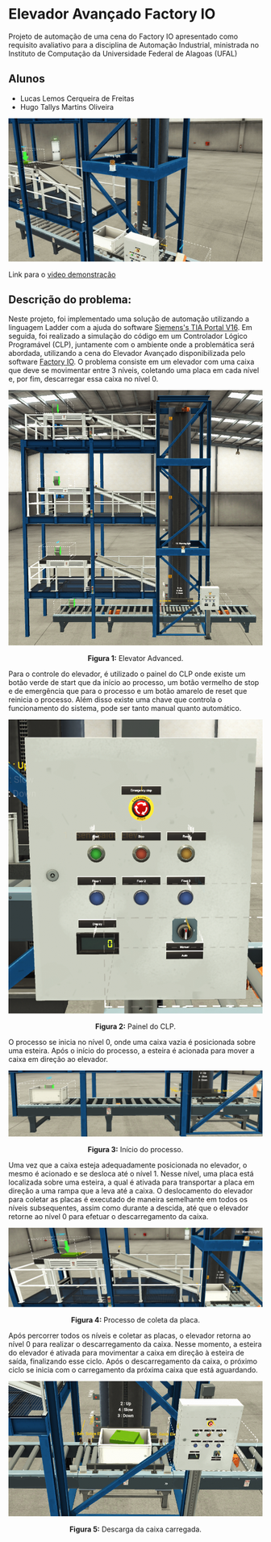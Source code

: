 # Elevador Avançado Factory IO

Projeto de automação de uma cena do Factory IO apresentado como requisito avaliativo para a disciplina de Automação Industrial, ministrada no Instituto de Computação da Universidade Federal de Alagoas (UFAL)

## Alunos 
- Lucas Lemos Cerqueira de Freitas
- Hugo Tallys Martins Oliveira

<!-- A cena automatizada foi a do Elevador Avançado, onde foi utilizado o software TIA Portal e o simulador PLCSIM para a programação do CLP.

Factory IO Elevator (Advanced) scene automation with TIA Portal and PLCSIM -->
![](/scene.gif)

Link para o [video demonstração](https://drive.google.com/file/d/1qyd7SovjUZViOz5Hya8sowwSeOZYcnKQ/view?usp=share_link)

## Descrição do problema:

Neste projeto, foi implementado uma solução de automação utilizando a linguagem Ladder com a ajuda do software [Siemens's TIA Portal V16](https://support.industry.siemens.com/cs/document/109745155/simatic-step-7-including-plcsim-v13-sp2-trial-download?dti=0&lc=en-WW). Em seguida, foi realizado a simulação do código em um Controlador Lógico Programável (CLP), juntamente com o ambiente onde a problemática será abordada, utilizando a cena do Elevador Avançado disponibilizada pelo software [Factory IO](https://factoryio.com/). O problema consiste em um elevador com uma caixa que deve se movimentar entre 3 níveis, coletando uma placa em cada nível e, por fim, descarregar essa caixa no nível 0.

<p align="center">
  <img src=/imgs/ElevatorScene.png>
</p>
<p align="center"> 
<b>Figura 1:</b> Elevator Advanced.
</p>

Para o controle do elevador, é utilizado o painel do CLP onde existe um botão verde de start que da início ao processo, um botão vermelho de stop e de emergência que para o processo e um botão amarelo de reset que reinicia o processo. Além disso existe uma chave que controla o funcionamento do sistema, pode ser tanto manual quanto automático.

<p align="center">
  <img src=/imgs/painel_clp.png>
</p>
<p align="center"> 
<b>Figura 2:</b> Painel do CLP.
</p>

O processo se inicia no nível 0, onde uma caixa vazia é posicionada sobre uma esteira. Após o início do processo, a esteira é acionada para mover a caixa em direção ao elevador.

<p align="center">
  <img src=/imgs/inicio_processo.png>
</p>
<p align="center"> 
<b>Figura 3:</b> Início do processo.
</p>

Uma vez que a caixa esteja adequadamente posicionada no elevador, o mesmo é acionado e se desloca até o nível 1. Nesse nível, uma placa está localizada sobre uma esteira, a qual é ativada para transportar a placa em direção a uma rampa que a leva até a caixa. 
O deslocamento do elevador para coletar as placas é executado de maneira semelhante em todos os níveis subsequentes, assim como durante a descida, até que o elevador retorne ao nível 0 para efetuar o descarregamento da caixa.

<p align="center">
  <img src=/imgs/coleta_placa.png>
</p>
<p align="center"> 
<b>Figura 4:</b> Processo de coleta da placa.
</p>

Após percorrer todos os níveis e coletar as placas, o elevador retorna ao nível 0 para realizar o descarregamento da caixa. Nesse momento, a esteira do elevador é ativada para movimentar a caixa em direção à esteira de saída, finalizando esse ciclo. Após o descarregamento da caixa, o próximo ciclo se inicia com o carregamento da próxima caixa que está aguardando.

<p align="center">
  <img src=/imgs/processo_final.png>
</p>
<p align="center"> 
<b>Figura 5:</b> Descarga da caixa carregada.
</p>
